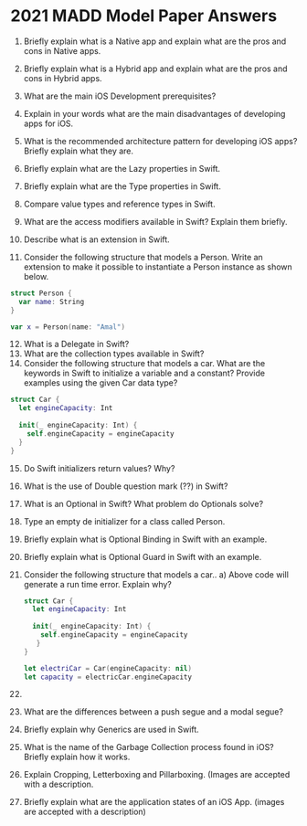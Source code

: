 # 2021 MADD Model Paper Answers

1. Briefly explain what is a Native app and explain what are the pros and cons in Native apps. 

2. Briefly explain what is a Hybrid app and explain what are the pros and cons in Hybrid apps.

3. What are the main iOS Development prerequisites?    

4. Explain in your words what are the main disadvantages of developing apps for iOS.

5. What is the recommended architecture pattern for developing iOS apps? Briefly explain what they are.  

6. Briefly explain what are the Lazy properties in Swift.

7. Briefly explain what are the Type properties in Swift. 

8. Compare value types and reference types in Swift. 

9. What are the access modifiers available in Swift? Explain them briefly. 

10. Describe what is an extension in Swift.

11. Consider the following structure that models a Person. Write an extension to make it possible to instantiate a Person instance as shown below.
```swift
struct Person {
  var name: String
}

var x = Person(name: "Amal")
```

12. What is a Delegate in Swift? 
13. What are the collection types available in Swift? 
14. Consider the following structure that models a car. What are the keywords in Swift to initialize a variable and a constant? Provide examples using the given Car data type?
```swift
struct Car {
  let engineCapacity: Int
  
  init(_ engineCapacity: Int) {
    self.engineCapacity = engineCapacity
  }
}
```
15. Do Swift initializers return values? Why?
16. What is the use of Double question mark (??) in Swift? 
17. What is an Optional in Swift? What problem do Optionals solve?
18. Type an empty de initializer for a class called Person.
19. Briefly explain what is Optional Binding in Swift with an example. 
20. Briefly explain what is Optional Guard in Swift with an example.
21. Consider the following structure that models a car..
    a) Above code will generate a run time error. Explain why?
    ```swift
    struct Car {
      let engineCapacity: Int
  
      init(_ engineCapacity: Int) {
        self.engineCapacity = engineCapacity
       }
    }
    
    let electriCar = Car(engineCapacity: nil)
    let capacity = electricCar.engineCapacity
    ```

22. 
25. What are the differences between a push segue and a modal segue? 

26. Briefly explain why Generics are used in Swift.

27. What is the name of the Garbage Collection process found in iOS? Briefly explain how it works. 

28. Explain Cropping, Letterboxing and Pillarboxing. (Images are accepted with a description.
 
29. Briefly explain what are the application states of an iOS App. (images are accepted with a description)

